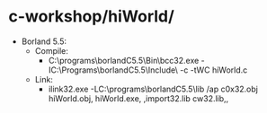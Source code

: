 # c-workshop/hiWorld/

* Borland 5.5:
   - Compile: 
      + C:\programs\borlandC5.5\Bin\bcc32.exe -IC:\Programs\borlandC5.5\Include\ -c -tWC hiWorld.c
   - Link:
      + ilink32.exe -LC:\programs\borlandC5.5\lib /ap  c0x32.obj hiWorld.obj, hiWorld.exe, ,import32.lib cw32.lib,,

